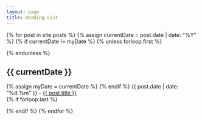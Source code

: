 ```yaml
---
layout: page
title: Reading List
---
```

<section class="archive-post-list">

   {% for post in site.posts %}
       {% assign currentDate = post.date | date: "%Y" %}
       {% if currentDate != myDate %}
           {% unless forloop.first %}</p>{% endunless %}
           <h2>{{ currentDate }}</h2>
           <p>
           {% assign myDate = currentDate %}
       {% endif %}
       <span>{{ post.date | date: "%d.%m" }} - </span><a href="{{ post.url }}">{{ post.title }}</a><br>
       {% if forloop.last %}</p>{% endif %}
   {% endfor %}

</section>
 
